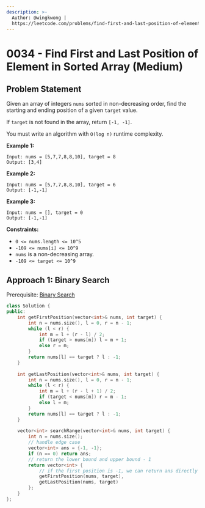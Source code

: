 ```yaml
---
description: >-
  Author: @wingkwong |
  https://leetcode.com/problems/find-first-and-last-position-of-element-in-sorted-array/
---
```


# 0034 - Find First and Last Position of Element in Sorted Array (Medium)

## Problem Statement

Given an array of integers `nums` sorted in non-decreasing order, find the starting and ending position of a given `target` value.

If `target` is not found in the array, return `[-1, -1]`.

You must write an algorithm with `O(log n)` runtime complexity.

**Example 1:**

```
Input: nums = [5,7,7,8,8,10], target = 8
Output: [3,4]
```

**Example 2:**

```
Input: nums = [5,7,7,8,8,10], target = 6
Output: [-1,-1]
```

**Example 3:**

```
Input: nums = [], target = 0
Output: [-1,-1]
```

**Constraints:**

* `0 <= nums.length <= 10^5`
* `-109 <= nums[i] <= 10^9`
* `nums` is a non-decreasing array.
* `-109 <= target <= 10^9`

## Approach 1: Binary Search

Prerequisite: [Binary Search](../../tutorials/basic-topics/binary-search)

```cpp
class Solution {
public:
    int getFirstPosition(vector<int>& nums, int target) {
        int n = nums.size(), l = 0, r = n - 1;
        while (l < r) {
            int m = l + (r - l) / 2;
            if (target > nums[m]) l = m + 1;
            else r = m;
        }
        return nums[l] == target ? l : -1;
    }
    
    int getLastPosition(vector<int>& nums, int target) {
        int n = nums.size(), l = 0, r = n - 1;
        while (l < r) {
            int m = l + (r - l + 1) / 2;
            if (target < nums[m]) r = m - 1;
            else l = m;
        }
        return nums[l] == target ? l : -1;
    }
    
    vector<int> searchRange(vector<int>& nums, int target) {
        int n = nums.size();
        // handle edge case
        vector<int> ans = {-1, -1};
        if (n == 0) return ans;
        // return the lower bound and upper bound - 1
        return vector<int> {
            // if the first position is -1, we can return ans directly
            getFirstPosition(nums, target), 
            getLastPosition(nums, target)
        };
    }
};
```
